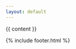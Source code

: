 ```yaml
---
layout: default
---
```


<div class="min-vh-100 d-flex flex-column">

  <div class="bg-light flex-grow-1">
    <div class="container my-5">
      <div class="row justify-content-center my-5">
        <div class="col col-xl-10">
          {{ content }}
        </div>
      </div>
    </div>
  </div>

  {% include footer.html %}
</div>
